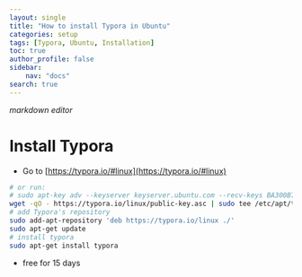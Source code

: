 ```yaml
---
layout: single
title: "How to install Typora in Ubuntu"
categories: setup
tags: [Typora, Ubuntu, Installation]
toc: true
author_profile: false
sidebar:
    nav: "docs"
search: true
---
```


*markdown editor*



# Install Typora

- Go to [https://typora.io/#linux](https://typora.io/#linux)

```bash
# or run:
# sudo apt-key adv --keyserver keyserver.ubuntu.com --recv-keys BA300B7755AFCFAE
wget -qO - https://typora.io/linux/public-key.asc | sudo tee /etc/apt/trusted.gpg.d/typora.asc
# add Typora's repository
sudo add-apt-repository 'deb https://typora.io/linux ./'
sudo apt-get update
# install typora
sudo apt-get install typora
```

- free for 15 days